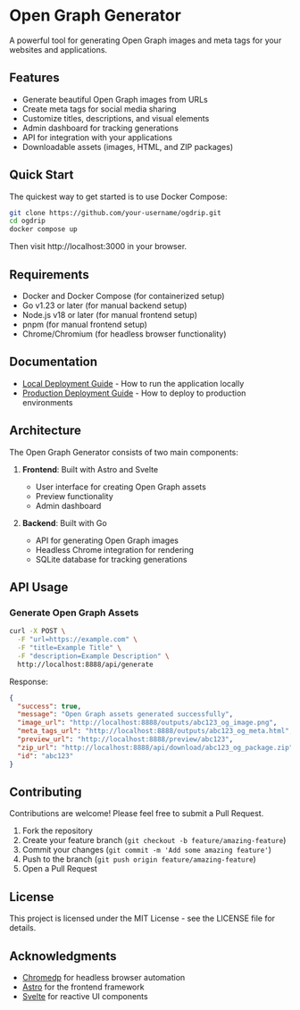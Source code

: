 # Open Graph Generator

A powerful tool for generating Open Graph images and meta tags for your websites and applications.

## Features

- Generate beautiful Open Graph images from URLs
- Create meta tags for social media sharing
- Customize titles, descriptions, and visual elements
- Admin dashboard for tracking generations
- API for integration with your applications
- Downloadable assets (images, HTML, and ZIP packages)

## Quick Start

The quickest way to get started is to use Docker Compose:

```bash
git clone https://github.com/your-username/ogdrip.git
cd ogdrip
docker compose up
```

Then visit http://localhost:3000 in your browser.

## Requirements

- Docker and Docker Compose (for containerized setup)
- Go v1.23 or later (for manual backend setup)
- Node.js v18 or later (for manual frontend setup)
- pnpm (for manual frontend setup)
- Chrome/Chromium (for headless browser functionality)

## Documentation

- [Local Deployment Guide](LOCAL_DEPLOYMENT.md) - How to run the application locally
- [Production Deployment Guide](DEPLOYMENT.md) - How to deploy to production environments

## Architecture

The Open Graph Generator consists of two main components:

1. **Frontend**: Built with Astro and Svelte

   - User interface for creating Open Graph assets
   - Preview functionality
   - Admin dashboard

2. **Backend**: Built with Go
   - API for generating Open Graph images
   - Headless Chrome integration for rendering
   - SQLite database for tracking generations

## API Usage

### Generate Open Graph Assets

```bash
curl -X POST \
  -F "url=https://example.com" \
  -F "title=Example Title" \
  -F "description=Example Description" \
  http://localhost:8888/api/generate
```

Response:

```json
{
  "success": true,
  "message": "Open Graph assets generated successfully",
  "image_url": "http://localhost:8888/outputs/abc123_og_image.png",
  "meta_tags_url": "http://localhost:8888/outputs/abc123_og_meta.html",
  "preview_url": "http://localhost:8888/preview/abc123",
  "zip_url": "http://localhost:8888/api/download/abc123_og_package.zip",
  "id": "abc123"
}
```

## Contributing

Contributions are welcome! Please feel free to submit a Pull Request.

1. Fork the repository
2. Create your feature branch (`git checkout -b feature/amazing-feature`)
3. Commit your changes (`git commit -m 'Add some amazing feature'`)
4. Push to the branch (`git push origin feature/amazing-feature`)
5. Open a Pull Request

## License

This project is licensed under the MIT License - see the LICENSE file for details.

## Acknowledgments

- [Chromedp](https://github.com/chromedp/chromedp) for headless browser automation
- [Astro](https://astro.build/) for the frontend framework
- [Svelte](https://svelte.dev/) for reactive UI components
